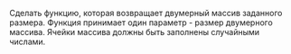 Сделать функцию, которая возвращает двумерный массив заданного размера.
Функция принимает один параметр - размер двумерного массива. Ячейки массива должны быть заполнены случайными числами.

